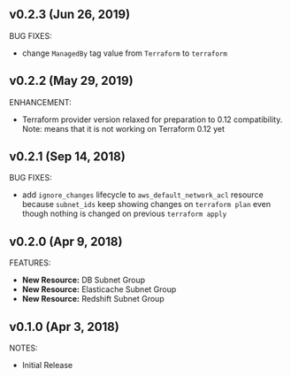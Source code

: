 ## v0.2.3 (Jun 26, 2019)

BUG FIXES:

* change `ManagedBy` tag value from `Terraform` to `terraform`

## v0.2.2 (May 29, 2019)

ENHANCEMENT:

* Terraform provider version relaxed for preparation to 0.12 compatibility. Note: means that it is not working on Terraform 0.12 yet

## v0.2.1 (Sep 14, 2018)

BUG FIXES:

* add `ignore_changes` lifecycle to `aws_default_network_acl` resource because `subnet_ids` keep showing changes on `terraform plan` even though nothing is changed on previous `terraform apply`

## v0.2.0 (Apr 9, 2018)

FEATURES:

* **New Resource:** DB Subnet Group
* **New Resource:** Elasticache Subnet Group
* **New Resource:** Redshift Subnet Group

## v0.1.0 (Apr 3, 2018)

NOTES:

* Initial Release

